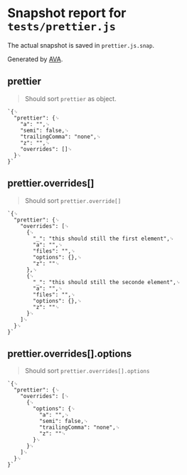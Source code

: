 # Snapshot report for `tests/prettier.js`

The actual snapshot is saved in `prettier.js.snap`.

Generated by [AVA](https://ava.li).

## prettier

> Should sort `prettier` as object.

    `{␊
      "prettier": {␊
        "a": "",␊
        "semi": false,␊
        "trailingComma": "none",␊
        "z": "",␊
        "overrides": []␊
      }␊
    }`

## prettier.overrides[]

> Should sort `prettier.override[]`

    `{␊
      "prettier": {␊
        "overrides": [␊
          {␊
            "_": "this should still the first element",␊
            "a": "",␊
            "files": "",␊
            "options": {},␊
            "z": ""␊
          },␊
          {␊
            "_": "this should still the seconde element",␊
            "a": "",␊
            "files": "",␊
            "options": {},␊
            "z": ""␊
          }␊
        ]␊
      }␊
    }`

## prettier.overrides[].options

> Should sort `prettier.overrides[].options`

    `{␊
      "prettier": {␊
        "overrides": [␊
          {␊
            "options": {␊
              "a": "",␊
              "semi": false,␊
              "trailingComma": "none",␊
              "z": ""␊
            }␊
          }␊
        ]␊
      }␊
    }`
